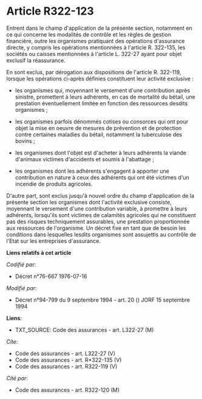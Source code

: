 # Article R322-123

Entrent dans le champ d'application de la présente section, notamment en ce qui concerne les modalités de contrôle et les
règles de gestion financière, outre les organismes pratiquant des opérations d'assurance directe, y compris les opérations
mentionnées à l'article R. 322-135, les sociétés ou caisses mentionnées à l'article L. 322-27 ayant pour objet exclusif la
réassurance. 

En sont exclus, par dérogation aux dispositions de l'article R. 322-119, lorsque les opérations ci-après définies constituent
leur activité exclusive :

- les organismes qui, moyennant le versement d'une contribution après sinistre, promettent à leurs adhérents, en cas de
mortalité du bétail, une prestation éventuellement limitée en fonction des ressources desdits organismes ;

- les organismes parfois dénommés cotises ou consorces qui ont pour objet la mise en oeuvre de mesures de prévention et de
protection contre certaines maladies du bétail, notamment la tuberculose des bovins ;

- les organismes dont l'objet est d'acheter à leurs adhérents la viande d'animaux victimes d'accidents et soumis à
l'abattage ;

- les organismes dont les adhérents s'engagent à apporter une contribution en nature à ceux des adhérents qui ont été
victimes d'un incendie de produits agricoles. 

D'autre part, sont exclus jusqu'à nouvel ordre du champ d'application de la présente section les organismes dont l'activité
exclusive consiste, moyennant le versement d'une contribution variable, à promettre à leurs adhérents, lorsqu'ils sont
victimes de calamités agricoles qui ne constituent pas des risques techniquement assurables, une prestation proportionnée aux
ressources de l'organisme. Un décret fixe en tant que de besoin les conditions dans lesquelles lesdits organismes sont
assujettis au contrôle de l'Etat sur les entreprises d'assurance.

**Liens relatifs à cet article**

_Codifié par_:

  - Décret n°76-667 1976-07-16

_Modifié par_:

  - Décret n°94-799 du 9 septembre 1994 - art. 20 () JORF 15 septembre 1994

**Liens**:

  - TXT_SOURCE: Code des assurances - art. L322-27 (M)

_Cite_:

  - Code des assurances - art. L322-27 (V)
  - Code des assurances - art. R*322-135 (V)
  - Code des assurances - art. R322-119 (V)

_Cité par_:

  - Code des assurances - art. R322-120 (M)
